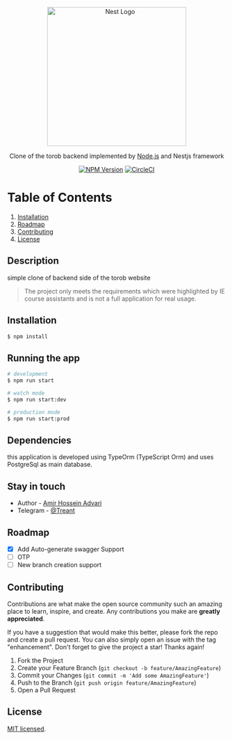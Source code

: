 <p align="center">
  <a href="http://nestjs.com/" target="blank"><img src="https://nestjs.com/img/logo_text.svg" width="320" alt="Nest Logo" /></a>
</p>

[circleci-image]: https://img.shields.io/circleci/build/github/nestjs/nest/master?token=abc123def456
[circleci-url]: https://circleci.com/gh/nestjs/nest
  <p align="center"> Clone of the torob backend implemented by <a href="http://nodejs.org" target="_blank">Node.js</a> and Nestjs framework    </p>
    <p align="center">
<a href="https://www.npmjs.com/~nestjscore" target="_blank"><img src="https://img.shields.io/npm/v/@nestjs/core.svg" alt="NPM Version" /></a>
<a href="https://circleci.com/gh/nestjs/nest" target="_blank"><img src="https://img.shields.io/circleci/build/github/nestjs/nest/master" alt="CircleCI" /></a>

# Table of Contents
1. [Installation](#Installation)
2. [Roadmap](#Roadmap)
3. [Contributing](#Contributing)
4. [License](#License)



## Description

simple clone of backend side of the torob website

> The project only meets the requirements which were
> highlighted by IE course assistants and is not a full application
> for real usage.


## Installation <a name="Installation"></a>

```bash
$ npm install
```

## Running the app

```bash
# development
$ npm run start

# watch mode
$ npm run start:dev

# production mode
$ npm run start:prod
```

## Dependencies 
this application is developed using TypeOrm (TypeScript Orm) and uses PostgreSql as main database.
## Stay in touch

- Author - [Amir Hossein Advari](https://t.me/treant)
- Telegram - [@Treant](https://t.me/treant)



## Roadmap <a name="Roadmap"></a>

- [x] Add Auto-generate swagger Support
- [ ] OTP
- [ ] New branch creation support

## Contributing <a name="Contributing"></a>

Contributions are what make the open source community such an amazing place to learn, inspire, and create. Any contributions you make are **greatly appreciated**.

If you have a suggestion that would make this better, please fork the repo and create a pull request. You can also simply open an issue with the tag "enhancement".
Don't forget to give the project a star! Thanks again!

1. Fork the Project
2. Create your Feature Branch (`git checkout -b feature/AmazingFeature`)
3. Commit your Changes (`git commit -m 'Add some AmazingFeature'`)
4. Push to the Branch (`git push origin feature/AmazingFeature`)
5. Open a Pull Request

## License

[MIT licensed](LICENSE).
